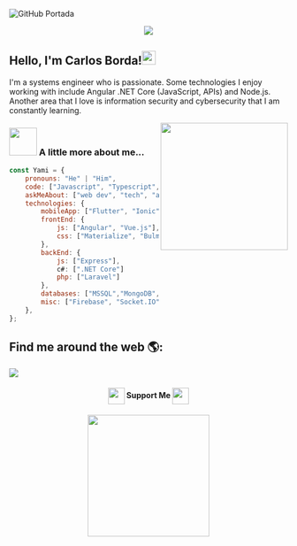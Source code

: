 ![GitHub Portada](https://user-images.githubusercontent.com/24965783/153799292-1e6e84e8-1a44-4be5-9d3f-2553c81a26e6.png)

<p align="center">
  <a href="https://github.com/yamidevsec"><img src="https://readme-typing-svg.herokuapp.com/?lines=🔗%20Systems%20Engineer;🌐%20Dynamic%20Web%20Designer;👨‍💻%20Fullstack%20Web%20Developer;📲%20Android%20App%20Developer;🐱‍💻%20Ethical%20Hacker;🤝%202%2B%20years%20of%20coding%20experience;🔰%20Always%20learning%20new%20tech&font=Pacifico&center=true&width=650&height=120&color=58a6ff&vCenter=true&size=45%22"></a>
</p>

<h2>Hello, I'm Carlos Borda!<img src="https://media.giphy.com/media/hvRJCLFzcasrR4ia7z/giphy.gif" width="25px"></h2>
<p>
    I'm a systems engineer who is passionate. Some technologies I enjoy working with include Angular .NET Core (JavaScript, APIs) and Node.js. Another area that I love is information security and cybersecurity that I am constantly learning.
</p>

<img align='right' src="https://i.imgur.com/7tPTNXz.gif" width="230">

### <img src="https://media.giphy.com/media/VgCDAzcKvsR6OM0uWg/giphy.gif" width="50"> A little more about me...  

```javascript
const Yami = {
    pronouns: "He" | "Him",
    code: ["Javascript", "Typescript", "C#", "Python", "PHP"],
    askMeAbout: ["web dev", "tech", "app dev"],
    technologies: {
        mobileApp: ["Flutter", "Ionic"],
        frontEnd: {
            js: ["Angular", "Vue.js"],
            css: ["Materialize", "Bulma.css", "Bootstrap"]
        },
        backEnd: {
            js: ["Express"],
            c#: [".NET Core"]
            php: ["Laravel"]
        },
        databases: ["MSSQL","MongoDB", "MySQL"],
        misc: ["Firebase", "Socket.IO", "SignalR", "PHP"]
    },
};
```

## Find me around the web 🌎:
<a href="https://twitter.com/yamidevsec" target="_blank"><img src="https://img.icons8.com/color/50/000000/twitter--v1.png"/></a>

<h4 align="center"> <img src='https://raw.githubusercontent.com/rahulbanerjee26/githubProfileReadmeGenerator/main/gifs/handShake.gif' width="30px" height="30px" align="center"> Support Me <img src='https://raw.githubusercontent.com/rahulbanerjee26/githubProfileReadmeGenerator/main/gifs/handShake.gif' width="30px" height="30px" align="center"></h4>
<p align="center">
<a href="https://www.buymeacoffee.com/yamidevsec"><img src="https://cdn.buymeacoffee.com/buttons/v2/default-yellow.png" width="220"/></a>
</p>
